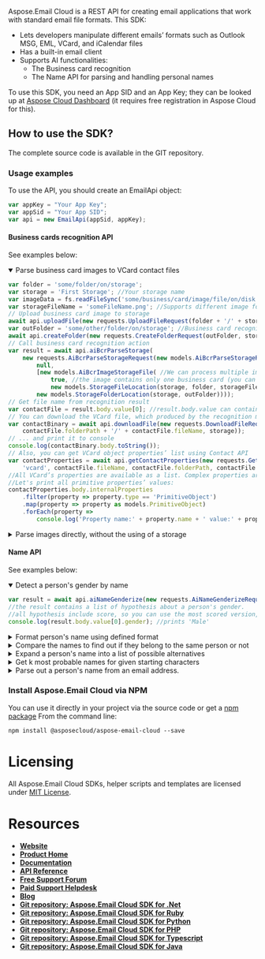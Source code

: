 ﻿Aspose.Email Cloud is a REST API for creating email applications that work with standard email file formats. This SDK:
- Lets developers manipulate different emails’ formats such as Outlook MSG, EML, VCard, and iCalendar files
- Has a built-in email client
- Supports AI functionalities:
    - The Business card recognition
    - The Name API for parsing and handling personal names

To use this SDK, you need an App SID and an App Key; they can be looked up at [Aspose Cloud Dashboard](https://dashboard.aspose.cloud/#/apps) (it requires free registration in Aspose Cloud for this).

## How to use the SDK?
The complete source code is available in the GIT repository.

### Usage examples
To use the API, you should create an EmailApi object:
```typescript
var appKey = "Your App Key";
var appSid = "Your App SID";
var api = new EmailApi(appSid, appKey);
```

#### Business cards recognition API
See examples below:

<details open>
    <summary>Parse business card images to VCard contact files</summary>

```typescript
var folder = 'some/folder/on/storage';
var storage = 'First Storage'; //Your storage name
var imageData = fs.readFileSync('some/business/card/image/file/on/disk');
var storageFileName = 'someFileName.png'; //Supports different image formats: PNG, JPEG, BMP, TIFF, GIF, etc.
// Upload business card image to storage
await api.uploadFile(new requests.UploadFileRequest(folder + '/' + storageFileName, imageData, storage));
var outFolder = 'some/other/folder/on/storage'; //Business card recognition results will be saved here
await api.createFolder(new requests.CreateFolderRequest(outFolder, storage));
// Call business card recognition action
var result = await api.aiBcrParseStorage(
    new requests.AiBcrParseStorageRequest(new models.AiBcrParseStorageRq(
        null,
        [new models.AiBcrImageStorageFile( //We can process multiple images in one request
            true, //the image contains only one business card (you can upload image with multiple cards on it)
            new models.StorageFileLocation(storage, folder, storageFileName))],
        new models.StorageFolderLocation(storage, outFolder))));
// Get file name from recognition result
var contactFile = result.body.value[0]; //result.body.value can contain multiple files, if we sent multicard images or multiple images
// You can download the VCard file, which produced by the recognition method ...
var contactBinary = await api.downloadFile(new requests.DownloadFileRequest(
    contactFile.folderPath + '/' + contactFile.fileName, storage));
// ... and print it to console
console.log(contactBinary.body.toString());
// Also, you can get VCard object properties’ list using Contact API
var contactProperties = await api.getContactProperties(new requests.GetContactPropertiesRequest(
    'vcard', contactFile.fileName, contactFile.folderPath, contactFile.storage));
//All VCard’s properties are available as a list. Complex properties are represented as hierarchical structures.
//Let's print all primitive properties’ values:
contactProperties.body.internalProperties
    .filter(property => property.type == 'PrimitiveObject')
    .map(property => property as models.PrimitiveObject)
    .forEach(property =>
        console.log('Property name:' + property.name + ' value:' + property.value));
```
</details>

<details>
    <summary>Parse images directly, without the using of a storage</summary>

```typescript
//Read image from file and convert it to Base64 string
var imageData = fs.readFileSync('some/business/card/image/file/on/disk').toString('base64');
var result = await api.aiBcrParse(new requests.AiBcrParseRequest(
    new models.AiBcrBase64Rq(undefined, [new models.AiBcrBase64Image(true, imageData)])));
//Result contains all recognized VCard objects (only the one in our case)
var contactProperties = result.body.value[0];
//VCard object is available as a list of properties, without any external calls:
contactProperties.internalProperties
    .filter(property => property.type == 'PrimitiveObject')
    .map(property => property as models.PrimitiveObject)
    .forEach(property =>
        console.log('Property name:' + property.name + ' value:' + property.value));
```
</details>

#### Name API
See examples below:
<details open>
    <summary>Detect a person's gender by name</summary>

```typescript
var result = await api.aiNameGenderize(new requests.AiNameGenderizeRequest('John Cane'));
//the result contains a list of hypothesis about a person's gender.
//all hypothesis include score, so you can use the most scored version, which will be the first in a list:
console.log(result.body.value[0].gender); //prints 'Male'
```
</details>

<details>
    <summary>Format person's name using defined format</summary>

```typescript
var result = await api.aiNameFormat(new requests.AiNameFormatRequest(
    'Mr. John Michael Cane', undefined, undefined, undefined, undefined, '%t%L%f%m'));
console.log(result.body.name); //prints 'Mr. Cane J. M.'
```
</details>

<details>
    <summary>Compare the names to find out if they belong to the same person or not</summary>

```typescript
var first = 'John Michael Cane';
var second = 'Cane J.';
var result = await api.aiNameMatch(new requests.AiNameMatchRequest(
    first, second));
console.log(result.body.similarity > 0.5); //prints 'true', names look similar
```
</details>

<details>
    <summary>Expand a person's name into a list of possible alternatives</summary>

```typescript
var result = await api.aiNameExpand(new requests.AiNameExpandRequest(
    'Smith Bobby'));
var names = result.body.names
    .map(weighted => weighted.name)
    .forEach(name => console.log(name)); //prints 'Mr. Smith', 'B. Smith', etc.
```
</details>

<details>
    <summary>Get k most probable names for given starting characters</summary>

```typescript
var prefix = 'Dav';
var result = await api.aiNameComplete(new requests.AiNameCompleteRequest(
    prefix));
var names = result.body.names
    .map(weighted => prefix + weighted.name)
    .forEach(name => console.log(name)); //prints 'David', 'Dave', 'Davis', etc.
```
</details>

<details>
    <summary>Parse out a person's name from an email address.</summary>

```typescript
var result = await api.aiNameParseEmailAddress(new requests.AiNameParseEmailAddressRequest(
    'john-cane@gmail.com'));
var extractedValues = result.body.value
    .map(extracted => extracted.name)
    .reduce((accumulator, value) => accumulator.concat(value));
var givenName = extractedValues.find(extracted => extracted.category == 'GivenName');
var surname = extractedValues.find(extracted => extracted.category == 'Surname');
console.log(givenName.value); // 'John'
console.log(surname.value); // 'Cane'
```
</details>

### Install Aspose.Email Cloud via NPM
You can use it directly in your project via the source code or get a [npm package](https://www.npmjs.com/package/@asposecloud/aspose-email-cloud)
From the command line:

	npm install @asposecloud/aspose-email-cloud --save

# Licensing
All Aspose.Email Cloud SDKs, helper scripts and templates are licensed under [MIT License](LICENSE).

# Resources
+ [**Website**](https://www.aspose.cloud)
+ [**Product Home**](https://products.aspose.cloud/Email/cloud)
+ [**Documentation**](https://docs.aspose.cloud/display/Emailcloud/Home)
+ [**API Reference**](https://apireference.aspose.cloud/email/)
+ [**Free Support Forum**](https://forum.aspose.cloud/c/email)
+ [**Paid Support Helpdesk**](https://helpdesk.aspose.cloud/)
+ [**Blog**](https://blog.aspose.cloud/category/aspose-products/aspose-email-cloud/)
+ [**Git repository: Aspose.Email Cloud SDK for .Net**](https://github.com/aspose-email-cloud/aspose-email-cloud-dotnet)
+ [**Git repository: Aspose.Email Cloud SDK for Ruby**](https://github.com/aspose-email-cloud/aspose-email-cloud-ruby)
+ [**Git repository: Aspose.Email Cloud SDK for Python**](https://github.com/aspose-email-cloud/aspose-email-cloud-python)
+ [**Git repository: Aspose.Email Cloud SDK for PHP**](https://github.com/aspose-email-cloud/aspose-email-cloud-php)
+ [**Git repository: Aspose.Email Cloud SDK for Typescript**](https://github.com/aspose-email-cloud/aspose-email-cloud-node)
+ [**Git repository: Aspose.Email Cloud SDK for Java**](https://github.com/aspose-email-cloud/aspose-email-cloud-java)